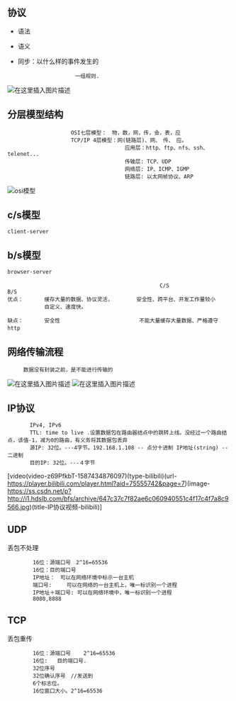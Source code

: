 ## 协议

* 语法
* 语义
* 同步：以什么样的事件发生的

						一组规则.
![在这里插入图片描述](https://img-blog.csdnimg.cn/20200421094156666.png?x-oss-process=image/watermark,type_ZmFuZ3poZW5naGVpdGk,shadow_10,text_aHR0cHM6Ly9ibG9nLmNzZG4ubmV0L3FxXzQzNTIxNjcw,size_16,color_FFFFFF,t_70)
## 分层模型结构
						OSI七层模型：　物，数，网，传，会，表，应
						TCP/IP 4层模型：网(链路层)、网、　传、　应。
										 应用层：http、ftp、nfs、ssh、telenet...
										 传输层: TCP、UDP
										 网络层: IP、ICMP、IGMP
										 链路层: 以太网帧协议、ARP
![osi模型](https://img-blog.csdnimg.cn/20200421095531671.png?x-oss-process=image/watermark,type_ZmFuZ3poZW5naGVpdGk,shadow_10,text_aHR0cHM6Ly9ibG9nLmNzZG4ubmV0L3FxXzQzNTIxNjcw,size_16,color_FFFFFF,t_70)
## c/s模型
`client-server`

## b/s模型
`browser-server`

													C/S								　　			　		B/S
	优点：　　　　缓存大量的数据、协议灵活，　　　　　安全性、跨平台、开发工作量较小
	　　　　　　　自定义、速度快。
	
	缺点：　　　　安全性　　　　　　　　　　　　　　　不能大量缓存大量数据、严格遵守http　　　　　
## 网络传输流程
		 数据没有封装之前，是不能进行传输的
![在这里插入图片描述](https://img-blog.csdnimg.cn/2020042110014481.png?x-oss-process=image/watermark,type_ZmFuZ3poZW5naGVpdGk,shadow_10,text_aHR0cHM6Ly9ibG9nLmNzZG4ubmV0L3FxXzQzNTIxNjcw,size_16,color_FFFFFF,t_70)
![在这里插入图片描述](https://img-blog.csdnimg.cn/20200421100351159.png?x-oss-process=image/watermark,type_ZmFuZ3poZW5naGVpdGk,shadow_10,text_aHR0cHM6Ly9ibG9nLmNzZG4ubmV0L3FxXzQzNTIxNjcw,size_16,color_FFFFFF,t_70)

## IP协议

		   IPv4, IPv6
		   TTL: time to live .设置数据包在路由器结点中的跳转上线。没经过一个路由结点，该值-1，减为0的路由，有义务将其数据包丢弃
		   源IP: 32位。---4字节。192.168.1.108 -- 点分十进制 IP地址(string) -- 二进制
		   目的IP: 32位。---４字节
[video(video-z69PfkbT-1587434876097)(type-bilibili)(url-https://player.bilibili.com/player.html?aid=75555742&page=7)(image-https://ss.csdn.net/p?http://i1.hdslb.com/bfs/archive/647c37c7f82ae6c060940551c4f17c4f7a8c9566.jpg)(title-IP协议视频-bilibili)]

## UDP

丢包不处理

			16位：源端口号　2^16=65536
			16位：目的端口号
			IP地址：　可以在网络环境中标示一台主机
			端口号:　   可以在网络的一台主机上，唯一标识别一个进程
			IP地址＋端口号: 可以在网络环境中，唯一标识别一个进程
			8080,8888
## TCP

丢包重传

			16位：源端口号    2^16=65536
			16位:   目的端口号.
			32位序号
			32位确认序号　//发送到
			6个标志位。
			16位窗口大小。2^16=65536